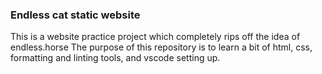 ### Endless cat static website

This is a website practice project which completely rips off the idea of endless.horse
The purpose of this repository is to learn a bit of html, css, formatting and linting tools, and vscode setting up.
